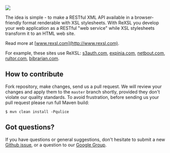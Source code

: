 <img src="http://img.rexsl.com/logo-200x45.png" />

The idea is simple - to make a RESTful XML API available in a browser-friendly
format renderable with XSL stylesheets. With ReXSL you develop your web
application as a RESTful "web service" while XSL stylesheets transform it to an HTML web site.

Read more at [www.rexsl.com](http://www.rexsl.com).

For example, these sites use ReXSL:
[s3auth.com](http://www.s3auth.com),
[expinia.com](http://p.expinia.com),
[netbout.com](http://www.netbout.com),
[rultor.com](http://www.rultor.com),
[bibrarian.com](http://www.bibrarian.com).

## How to contribute

Fork repository, make changes, send us a pull request. We will review
your changes and apply them to the `master` branch shortly, provided
they don't violate our quality standards. To avoid frustration, before
sending us your pull request please run full Maven build:

```
$ mvn clean install -Pqulice
```

## Got questions?

If you have questions or general suggestions, don't hesitate to submit
a new [Github issue](https://github.com/yegor256/rexsl/issues/new),
or a question to our
[Google Group](https://groups.google.com/forum/#!forum/rexsl).
